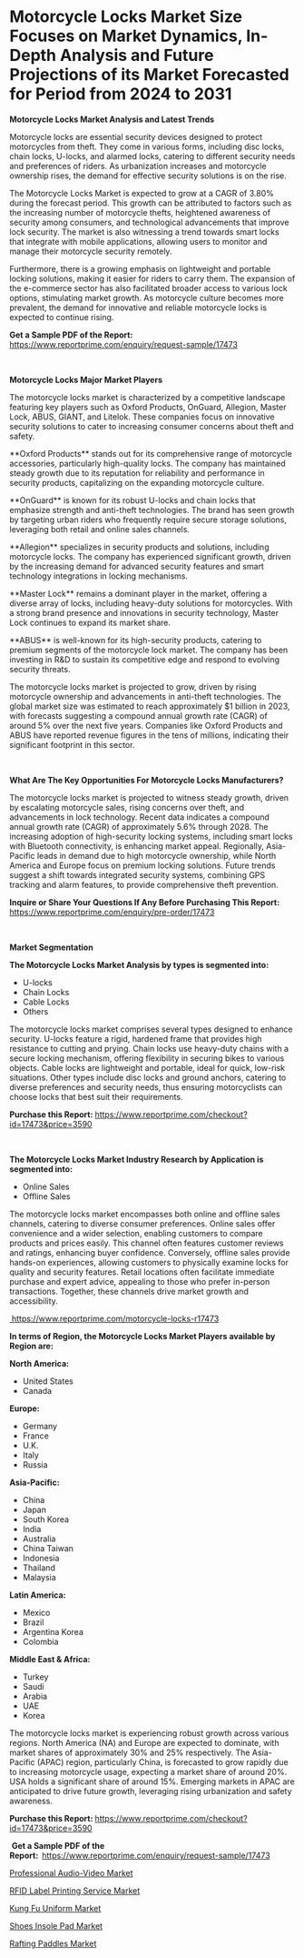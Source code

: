 <p><h1>Motorcycle Locks Market Size Focuses on Market Dynamics, In-Depth Analysis and Future Projections of its Market Forecasted for Period from 2024 to 2031</h1></p><p><strong>Motorcycle Locks Market Analysis and Latest Trends</strong></p>
<p><p>Motorcycle locks are essential security devices designed to protect motorcycles from theft. They come in various forms, including disc locks, chain locks, U-locks, and alarmed locks, catering to different security needs and preferences of riders. As urbanization increases and motorcycle ownership rises, the demand for effective security solutions is on the rise.</p><p>The Motorcycle Locks Market is expected to grow at a CAGR of 3.80% during the forecast period. This growth can be attributed to factors such as the increasing number of motorcycle thefts, heightened awareness of security among consumers, and technological advancements that improve lock security. The market is also witnessing a trend towards smart locks that integrate with mobile applications, allowing users to monitor and manage their motorcycle security remotely.</p><p>Furthermore, there is a growing emphasis on lightweight and portable locking solutions, making it easier for riders to carry them. The expansion of the e-commerce sector has also facilitated broader access to various lock options, stimulating market growth. As motorcycle culture becomes more prevalent, the demand for innovative and reliable motorcycle locks is expected to continue rising.</p></p>
<p><strong>Get a Sample PDF of the Report:&nbsp;</strong> <a href="https://www.reportprime.com/enquiry/request-sample/17473?utm_campaign=1137&utm_medium=2&utm_source=Github&utm_content=ia&utm_term=27112024&utm_id=motorcycle-locks">https://www.reportprime.com/enquiry/request-sample/17473</a></p>
<p>&nbsp;</p>
<p><strong>Motorcycle Locks Major Market Players</strong></p>
<p><p>The motorcycle locks market is characterized by a competitive landscape featuring key players such as Oxford Products, OnGuard, Allegion, Master Lock, ABUS, GIANT, and Litelok. These companies focus on innovative security solutions to cater to increasing consumer concerns about theft and safety.</p><p>**Oxford Products** stands out for its comprehensive range of motorcycle accessories, particularly high-quality locks. The company has maintained steady growth due to its reputation for reliability and performance in security products, capitalizing on the expanding motorcycle culture.</p><p>**OnGuard** is known for its robust U-locks and chain locks that emphasize strength and anti-theft technologies. The brand has seen growth by targeting urban riders who frequently require secure storage solutions, leveraging both retail and online sales channels.</p><p>**Allegion** specializes in security products and solutions, including motorcycle locks. The company has experienced significant growth, driven by the increasing demand for advanced security features and smart technology integrations in locking mechanisms.</p><p>**Master Lock** remains a dominant player in the market, offering a diverse array of locks, including heavy-duty solutions for motorcycles. With a strong brand presence and innovations in security technology, Master Lock continues to expand its market share.</p><p>**ABUS** is well-known for its high-security products, catering to premium segments of the motorcycle lock market. The company has been investing in R&D to sustain its competitive edge and respond to evolving security threats.</p><p>The motorcycle locks market is projected to grow, driven by rising motorcycle ownership and advancements in anti-theft technologies. The global market size was estimated to reach approximately $1 billion in 2023, with forecasts suggesting a compound annual growth rate (CAGR) of around 5% over the next five years. Companies like Oxford Products and ABUS have reported revenue figures in the tens of millions, indicating their significant footprint in this sector.</p></p>
<p>&nbsp;</p>
<p><strong>What Are The Key Opportunities For Motorcycle Locks Manufacturers?</strong></p>
<p><p>The motorcycle locks market is projected to witness steady growth, driven by escalating motorcycle sales, rising concerns over theft, and advancements in lock technology. Recent data indicates a compound annual growth rate (CAGR) of approximately 5.6% through 2028. The increasing adoption of high-security locking systems, including smart locks with Bluetooth connectivity, is enhancing market appeal. Regionally, Asia-Pacific leads in demand due to high motorcycle ownership, while North America and Europe focus on premium locking solutions. Future trends suggest a shift towards integrated security systems, combining GPS tracking and alarm features, to provide comprehensive theft prevention.</p></p>
<p><strong>Inquire or Share Your Questions If Any Before Purchasing This Report:</strong> <a href="https://www.reportprime.com/enquiry/pre-order/17473?utm_campaign=1137&utm_medium=2&utm_source=Github&utm_content=ia&utm_term=27112024&utm_id=motorcycle-locks">https://www.reportprime.com/enquiry/pre-order/17473</a></p>
<p>&nbsp;</p>
<p><strong>Market Segmentation</strong></p>
<p><strong>The Motorcycle Locks Market Analysis by types is segmented into:</strong></p>
<p><ul><li>U-locks</li><li>Chain Locks</li><li>Cable Locks</li><li>Others</li></ul></p>
<p><p>The motorcycle locks market comprises several types designed to enhance security. U-locks feature a rigid, hardened frame that provides high resistance to cutting and prying. Chain locks use heavy-duty chains with a secure locking mechanism, offering flexibility in securing bikes to various objects. Cable locks are lightweight and portable, ideal for quick, low-risk situations. Other types include disc locks and ground anchors, catering to diverse preferences and security needs, thus ensuring motorcyclists can choose locks that best suit their requirements.</p></p>
<p><strong>Purchase this Report:&nbsp;</strong><a href="https://www.reportprime.com/checkout?id=17473&price=3590&utm_campaign=1137&utm_medium=2&utm_source=Github&utm_content=ia&utm_term=27112024&utm_id=motorcycle-locks">https://www.reportprime.com/checkout?id=17473&price=3590</a></p>
<p>&nbsp;</p>
<p><strong>The Motorcycle Locks Market Industry Research by Application is segmented into:</strong></p>
<p><ul><li>Online Sales</li><li>Offline Sales</li></ul></p>
<p><p>The motorcycle locks market encompasses both online and offline sales channels, catering to diverse consumer preferences. Online sales offer convenience and a wider selection, enabling customers to compare products and prices easily. This channel often features customer reviews and ratings, enhancing buyer confidence. Conversely, offline sales provide hands-on experiences, allowing customers to physically examine locks for quality and security features. Retail locations often facilitate immediate purchase and expert advice, appealing to those who prefer in-person transactions. Together, these channels drive market growth and accessibility.</p></p>
<p><a href="https://www.reportprime.com/motorcycle-locks-r17473?utm_campaign=1137&utm_medium=2&utm_source=Github&utm_content=ia&utm_term=27112024&utm_id=motorcycle-locks">&nbsp;https://www.reportprime.com/motorcycle-locks-r17473</a></p>
<p><strong>In terms of Region, the Motorcycle Locks Market Players available by Region are:</strong></p>
<p>
    <p> <strong> North America: </strong>
        <ul>
            <li>United States</li>
            <li>Canada</li>
        </ul>
        </p> 
    <p> <strong> Europe: </strong>
        <ul>
            <li>Germany</li>
            <li>France</li>
            <li>U.K.</li>
            <li>Italy</li>
            <li>Russia</li>
        </ul>
        </p> 
    <p> <strong> Asia-Pacific: </strong>
        <ul>
            <li>China</li>
            <li>Japan</li>
            <li>South Korea</li>
            <li>India</li>
            <li>Australia</li>
            <li>China Taiwan</li>
            <li>Indonesia</li>
            <li>Thailand</li>
            <li>Malaysia</li>
        </ul>
        </p> 
    <p> <strong> Latin America: </strong>
        <ul>
            <li>Mexico</li>
            <li>Brazil</li>
            <li>Argentina Korea</li>
            <li>Colombia</li>
        </ul>
        </p> 
    <p> <strong> Middle East & Africa: </strong>
        <ul>
            <li>Turkey</li>
            <li>Saudi</li>
            <li>Arabia</li>
            <li>UAE</li>
            <li>Korea</li>
        </ul>
    </p>
    </p>
<p><p>The motorcycle locks market is experiencing robust growth across various regions. North America (NA) and Europe are expected to dominate, with market shares of approximately 30% and 25% respectively. The Asia-Pacific (APAC) region, particularly China, is forecasted to grow rapidly due to increasing motorcycle usage, expecting a market share of around 20%. USA holds a significant share of around 15%. Emerging markets in APAC are anticipated to drive future growth, leveraging rising urbanization and safety awareness.</p></p>
<p><strong>Purchase this Report: </strong><a href="https://www.reportprime.com/checkout?id=17473&price=3590&utm_campaign=1137&utm_medium=2&utm_source=Github&utm_content=ia&utm_term=27112024&utm_id=motorcycle-locks">https://www.reportprime.com/checkout?id=17473&price=3590</a></p>
<p>&nbsp;<strong>Get a Sample PDF of the Report:&nbsp;&nbsp;</strong><a href="https://www.reportprime.com/enquiry/request-sample/17473?utm_campaign=1137&utm_medium=2&utm_source=Github&utm_content=ia&utm_term=27112024&utm_id=motorcycle-locks">https://www.reportprime.com/enquiry/request-sample/17473</a></p>
<p><strong></strong></p>
<p><p><a href="https://issuu.com/reportprime-2/docs/professional-audio-video-market-siz_342b1276e5d464?utm_campaign=1137&utm_medium=2&utm_source=Github&utm_content=ia&utm_term=27112024&utm_id=motorcycle-locks">Professional Audio-Video Market</a></p><p><a href="https://issuu.com/reportprime-2/docs/rfid-label-printing-service-market-_83b2f57f16a006?utm_campaign=1137&utm_medium=2&utm_source=Github&utm_content=ia&utm_term=27112024&utm_id=motorcycle-locks">RFID Label Printing Service Market</a></p><p><a href="https://www.linkedin.com/pulse/market-leaders-laggards-global-kung-fu-uniform-trends-dh4ye?utm_campaign=1137&utm_medium=2&utm_source=Github&utm_content=ia&utm_term=27112024&utm_id=motorcycle-locks">Kung Fu Uniform Market</a></p><p><a href="https://www.linkedin.com/pulse/unveiling-market-trends-global-shoes-insole-pad-growth-regional-5nnvc?utm_campaign=1137&utm_medium=2&utm_source=Github&utm_content=ia&utm_term=27112024&utm_id=motorcycle-locks">Shoes Insole Pad Market</a></p><p><a href="https://www.linkedin.com/pulse/rafting-paddles-market-consolidation-impact-structure-2024-2031-nevdc?utm_campaign=1137&utm_medium=2&utm_source=Github&utm_content=ia&utm_term=27112024&utm_id=motorcycle-locks">Rafting Paddles Market</a></p></p>